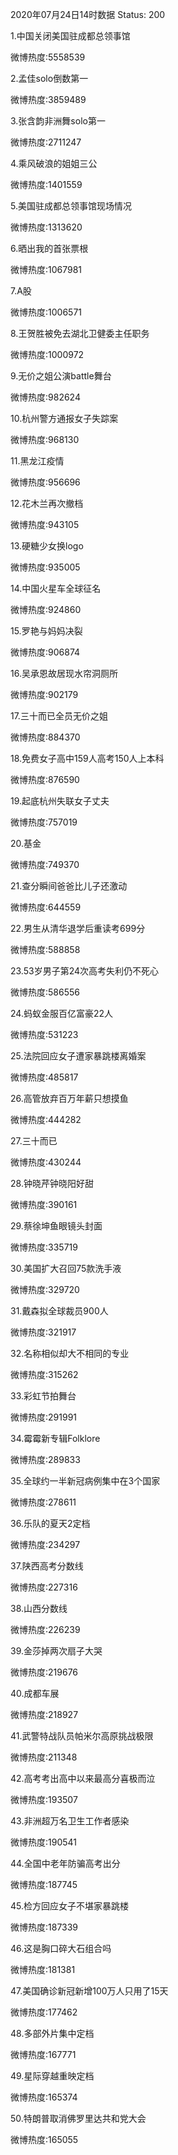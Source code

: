 2020年07月24日14时数据
Status: 200

1.中国关闭美国驻成都总领事馆

微博热度:5558539

2.孟佳solo倒数第一

微博热度:3859489

3.张含韵非洲舞solo第一

微博热度:2711247

4.乘风破浪的姐姐三公

微博热度:1401559

5.美国驻成都总领事馆现场情况

微博热度:1313620

6.晒出我的首张票根

微博热度:1067981

7.A股

微博热度:1006571

8.王贺胜被免去湖北卫健委主任职务

微博热度:1000972

9.无价之姐公演battle舞台

微博热度:982624

10.杭州警方通报女子失踪案

微博热度:968130

11.黑龙江疫情

微博热度:956696

12.花木兰再次撤档

微博热度:943105

13.硬糖少女换logo

微博热度:935005

14.中国火星车全球征名

微博热度:924860

15.罗艳与妈妈决裂

微博热度:906874

16.吴承恩故居现水帘洞厕所

微博热度:902179

17.三十而已全员无价之姐

微博热度:884370

18.免费女子高中159人高考150人上本科

微博热度:876590

19.起底杭州失联女子丈夫

微博热度:757019

20.基金

微博热度:749370

21.查分瞬间爸爸比儿子还激动

微博热度:644559

22.男生从清华退学后重读考699分

微博热度:588858

23.53岁男子第24次高考失利仍不死心

微博热度:586556

24.蚂蚁金服百亿富豪22人

微博热度:531223

25.法院回应女子遭家暴跳楼离婚案

微博热度:485817

26.高管放弃百万年薪只想摸鱼

微博热度:444282

27.三十而已

微博热度:430244

28.钟晓芹钟晓阳好甜

微博热度:390161

29.蔡徐坤鱼眼镜头封面

微博热度:335719

30.美国扩大召回75款洗手液

微博热度:329720

31.戴森拟全球裁员900人

微博热度:321917

32.名称相似却大不相同的专业

微博热度:315262

33.彩虹节拍舞台

微博热度:291991

34.霉霉新专辑Folklore

微博热度:289833

35.全球约一半新冠病例集中在3个国家

微博热度:278611

36.乐队的夏天2定档

微博热度:234297

37.陕西高考分数线

微博热度:227316

38.山西分数线

微博热度:226239

39.金莎掉两次扇子大哭

微博热度:219676

40.成都车展

微博热度:218927

41.武警特战队员帕米尔高原挑战极限

微博热度:211348

42.高考考出高中以来最高分喜极而泣

微博热度:193507

43.非洲超万名卫生工作者感染

微博热度:190541

44.全国中老年防骗高考出分

微博热度:187745

45.检方回应女子不堪家暴跳楼

微博热度:187339

46.这是胸口碎大石组合吗

微博热度:181381

47.美国确诊新冠新增100万人只用了15天

微博热度:177462

48.多部外片集中定档

微博热度:167771

49.星际穿越重映定档

微博热度:165374

50.特朗普取消佛罗里达共和党大会

微博热度:165055

